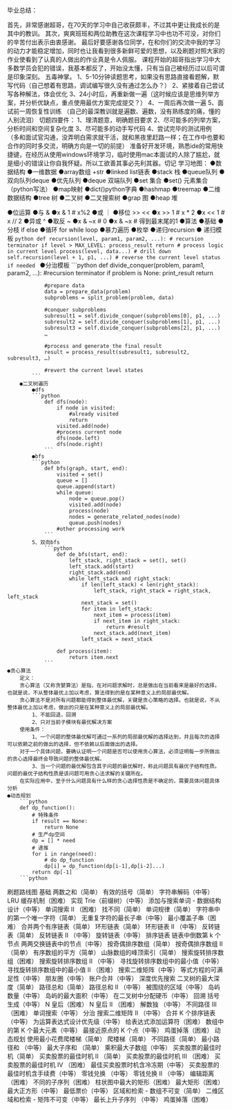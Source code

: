 毕业总结：

首先，非常感谢超哥，在70天的学习中自己收获颇丰，不过其中更让我成长的是其中的教训。
其次，爽爽班班和两位助教在这次课程学习中也功不可没，对你们的辛苦付出表示由衷感谢。
最后好要感谢各位同学，在和你们的交流中我的学习的动力才能稳定增加，同时也让我看到很多新鲜可爱的思想，以及刷题对照大家的作业使看到了认真的人做出的作业真是令人佩服。
课程开始的超哥指出学习中大多数学员会犯的错误，我基本都反了，开始没太懂，只有当自己被经历过以后可谓是印象深刻。
五毒神掌。
1、5-10分钟读题思考，如果没有思路直接看题解，默写代码（自己想着有思路，调试编写很久没有通过怎么办？）
2、紧接着自己尝试写各种解法，体会优化
3、24小时后，再重新做一遍（这时候应该是思维列举方案，并分析优缺点，重点使用最优方案完成提交？）
4、一周后再次做一遍
5、面试前一周恢复性训练
（自己的最深教训就是遍数、遍数，没有熟练度的痛，懂的人别流泪）
切题四要件：
1、理清题意，明确题目要求
2、尽可能多的列举方案， 分析时间和空间复杂化度
3、尽可能多的动手写代码
4、尝试完毕的测试用例
（多和面试官沟通，没弄明白需求就干活，就和黑夜里赶路一样；在工作中也要和合作的同时多交流，明确方向是一切的前提）
准备好开发环境，熟悉ide的常用快捷键，在经历从使用windows环境学习，临时使用mac本面试的人除了尴尬，就是细小的错误让你自我怀疑。所以工欲善其事必先利其器。切记
学习地图：
●数据结构
    ●一维数据
        ●array数组 +str
        ●linked list链表
        ●stack 栈
        ●queue队列
            ●双向队列deque
            ●优先队列
        ●deque 双端队列
        ●set 集合
            ●set() 元素集合（python写法）
        ●map映射
            ●dict()python字典
        ●hashmap
        ●treemap
●二维数据结构
    ●tree 树
        ●二叉树
        ●二叉搜索树
    ●grap 图
    ●heap 堆

●位运算
    ●与 &
        ●x & 1 # x%2
    ●或 ｜
    ●移位  >>   <<
        ●x >> 1 # x * 2
        ●x << 1 # x // 2
    ●异或 ^
    ●取反 ~
        ●x & ~x  # 0
        ●x & ~x  # 得到最末尾的1
●算法
    ●基础
        ●分枝 if else
        ●循环 for while loop
    ●暴力遍历
    ●枚举
    ●递归recursion
        ● 递归模板
        ```python
                def recursion(level, param1, param2, ...):
                    # recursion terminator
                    if level > MAX_LEVEL:
                    process_result
                    return
                    # process logic in current level
                    process(level, data...)
                    # drill down
                    self.recursion(level + 1, p1, ...)
                    # reverse the current level status if needed
            ```
        ●分治模板
            ```python
                def divide_conquer(problem, param1, param2, ...):
                #recursion terminator
                if problem is None:
                    print_result
                    return

                #prepare data
                data = prepare_data(problem)
                subproblems = split_problem(problem, data)

                #conquer subproblems
                subresult1 = self.divide_conquer(subproblems[0], p1, ...)
                subresult2 = self.divide_conquer(subproblems[1], p1, ...)
                subresult3 = self.divide_conquer(subproblems[2], p1, ...)
                …

                #process and generate the final result
                result = process_result(subresult1, subresult2, subresult3, …)

                #revert the current level states
            ```
        ●二叉树遍历
            ●dfs
            ```python
                def dfs(node):
                    if node in visited:
                        #already visited
                        return
                    visited.add(node)
                    #process current node
                    dfs(node.left)
                    dfs(node.right)
                ```
            ●bfs
            ```python
                def bfs(graph, start, end):
                    visited = set()
                    queue = []
                    queue.append(start)
                    while queue:
                        node = queue.pop()
                        visited.add(node)
                        process(node)
                        nodes = generate_related_nodes(node)
                        queue.push(nodes)
                    #other processing work
                ```
            5、双向bfs
                ```python
                    def de_bfs(start, end):
                        left_stack, right_stack = set(), set()
                        left_stack.add(start)
                        right_stack.add(end)
                        while left_stack and right_stack:
                            if len(left_stack) < len(right_stack):
                                left_stack, right_stack = right_stack, left_stack
                            next_stack = set()
                            for item in left_stack:
                                next_item = process(item)
                                if next_item in right_stack:
                                    return #result
                                next_stack.add(next_item)
                            left_stack = next_stack

                    def process(item):
                        return item.next    
                ```
    ●贪心算法
        定义：
        贪心算法（又称贪婪算法）是指，在对问题求解时，总是做出在当前看来是最好的选择。也就是说，不从整体最优上加以考虑，算法得到的是在某种意义上的局部最优解。
        贪心算法不是对所有问题都能得到整体最优解，关键是贪心策略的选择。也就是说，不从整体最优上加以考虑，做出的只是在某种意义上的局部最优解。
            1、不能回退，回溯
            2、只对当前子模块有最优解决方案
        使用条件：
            1、一个问题的整体最优解可通过一系列的局部最优解的选择达到，并且每次的选择可以依赖之前的做出的选择，但不依赖以后面做出的选择。
        对于一个具体问题，要确认证明一个问题是否可以使用贪心算法，必须证明每一步所做出的贪心选择最终会导致问题的整体最优解。
            3、当一个问题的最优解包含其子问题的最优解时，称此问题具有最优子结构性质。问题的最优子结构性质是该问题可用贪心法求解的关键所在。
        在实际应用中，至于什么问题具有什么样的贪心选择性质是不确定的，需要具体问题具体分析
    ●动态规划
        ```python
        def dp_function():
            # 特殊条件
            if result == None:
                return None
            # 生产dp空间
            dp = [] * need
            # 递推
            for i in range(need):
                # do dp_function
                dp[i] = dp_function(dp[i-1],dp[i-2]...)   
            return dp[-1]
        ```python
刷题路线图
基础
    两数之和（简单）
    有效的括号（简单）
    字符串解码（中等）
    LRU 缓存机制（困难）
    实现 Trie（前缀树）（中等）
    添加与搜索单词 - 数据结构设计（中等）
    单词搜索 II （困难）
    找不同（简单）
    单词规律（简单）
    字符串中的第一个唯一字符（简单）
    无重复字符的最长子串（中等）
    最小覆盖子串（困难）
    合并两个有序链表（简单）
    环形链表（简单）
    环形链表 II （中等）
    反转链表（简单）
    反转链表 II （中等）
    旋转链表（中等）
排序链表
    链表中倒数第 k 个节点
    两两交换链表中的节点（中等）
    按奇偶排序数组（简单）
    按奇偶排序数组 II （简单）
    有序数组的平方（简单）
    山脉数组的峰顶索引（简单）
    搜索旋转排序数组（困难）
    搜索旋转排序数组 II （中等）
    寻找旋转排序数组中的最小值（中等）
    寻找旋转排序数组中的最小值 II （困难）
    搜索二维矩阵（中等）
    等式方程的可满足性（中等）
    朋友圈（中等）
    账户合并（中等）
深度优先搜索
    二叉树的最大深度（简单）
    路径总和（简单）
    路径总和 II （中等）
    被围绕的区域（中等）
    岛屿数量（中等）
    岛屿的最大面积（中等）
    在二叉树中分配硬币（中等）
回溯
    括号生成（中等）
    N 皇后（困难）
    N 皇后 II （困难）
    解数独 （中等）
    不同路径 III （困难）
    单词搜索（中等）
分治
    搜索二维矩阵 II （中等）
    合并 K 个排序链表（中等）
    为运算表达式设计优先级（中等）
    给表达式添加运算符（困难）
    数组中的第 K 个最大元素（中等）
    最接近原点的 K 个点（中等）
    鸡蛋掉落（困难）
动态规划
    使用最小花费爬楼梯（简单）
    爬楼梯（简单）
    不同路径（简单）
    最小路径和 （中等）
    最大子序和 （简单）
    乘积最大子数组（中等）
    买卖股票的最佳时机（简单）
    买卖股票的最佳时机 II （简单）
    买卖股票的最佳时机 III （困难）
    买卖股票的最佳时机 IV （困难）
    最佳买卖股票时机含冷冻期（中等）
    买卖股票的最佳时机含手续费（中等）
    零钱兑换 （中等）
    零钱兑换 II （中等）
    编辑距离（困难）
    不同的子序列（困难）
    柱状图中最大的矩形（困难）
    最大矩形（困难）
    最大正方形（中等）
    最低票价（中等）
    区域和检索 - 数组不可变（简单）
    二维区域和检索 - 矩阵不可变（中等）
    最长上升子序列 （中等）
    鸡蛋掉落（困难）